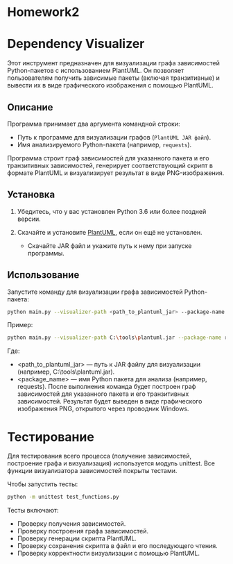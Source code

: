 # Homework2
# Dependency Visualizer

Этот инструмент предназначен для визуализации графа зависимостей Python-пакетов с использованием PlantUML. Он позволяет пользователям получить зависимые пакеты (включая транзитивные) и вывести их в виде графического изображения с помощью PlantUML.

## Описание

Программа принимает два аргумента командной строки:

- Путь к программе для визуализации графов (`PlantUML JAR файл`).
- Имя анализируемого Python-пакета (например, `requests`).

Программа строит граф зависимостей для указанного пакета и его транзитивных зависимостей, генерирует соответствующий скрипт в формате PlantUML и визуализирует результат в виде PNG-изображения.

## Установка

1. Убедитесь, что у вас установлен Python 3.6 или более поздней версии.


2. Скачайте и установите [PlantUML](http://plantuml.com/), если он ещё не установлен.
    - Скачайте JAR файл и укажите путь к нему при запуске программы.

## Использование

Запустите команду для визуализации графа зависимостей Python-пакета:

```bash
python main.py --visualizer-path <path_to_plantuml_jar> --package-name <package_name>
```
Пример:

```bash
python main.py --visualizer-path C:\tools\plantuml.jar --package-name requests
```
Где:

- <path_to_plantuml_jar> — путь к JAR файлу для визуализации (например, C:\tools\plantuml.jar).
- <package_name> — имя Python пакета для анализа (например, requests).
После выполнения команда будет построен граф зависимостей для указанного пакета и его транзитивных зависимостей. Результат будет выведен в виде графического изображения PNG, открытого через проводник Windows.

# Тестирование
Для тестирования всего процесса (получение зависимостей, построение графа и визуализация) используется модуль unittest. Все функции визуализатора зависимостей покрыты тестами.

Чтобы запустить тесты:

```bash
python -m unittest test_functions.py
```
Тесты включают:

- Проверку получения зависимостей.
- Проверку построения графа зависимостей.
- Проверку генерации скрипта PlantUML.
- Проверку сохранения скрипта в файл и его последующего чтения.
- Проверку корректности визуализации с помощью PlantUML.
